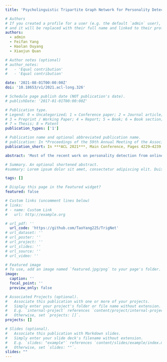 ```yaml
---
title: 'Psycholinguistic Tripartite Graph Network for Personality Detection'

# Authors
# If you created a profile for a user (e.g. the default `admin` user), write the username (folder name) here
# and it will be replaced with their full name and linked to their profile.
authors:
  - admin
  - Feifan Yang
  - Haolan Ouyang
  - Xiaojun Quan

# Author notes (optional)
# author_notes:
#   - 'Equal contribution'
#   - 'Equal contribution'

date: '2021-08-01T00:00:00Z'
doi: '10.18653/v1/2021.acl-long.326'

# Schedule page publish date (NOT publication's date).
# publishDate: '2017-01-01T00:00:00Z'

# Publication type.
# Legend: 0 = Uncategorized; 1 = Conference paper; 2 = Journal article;
# 3 = Preprint / Working Paper; 4 = Report; 5 = Book; 6 = Book section;
# 7 = Thesis; 8 = Patent
publication_types: ['1']

# Publication name and optional abbreviated publication name.
# publication: In *Proceedings of the 59th Annual Meeting of the Association for Computational Linguistics and the 11th International Joint Conference on Natural Language Processing*
publication_short: In ***ACL 2021***, Main Conference, Pages 4229–4239, 2021

abstract: 'Most of the recent work on personality detection from online posts adopts multifarious deep neural networks to represent the posts and builds predictive models in a data-driven manner, without the exploitation of psycholinguistic knowledge that may unveil the connections between one’s language use and his psychological traits. In this paper, we propose a psycholinguistic knowledge-based tripartite graph network, TrigNet, which consists of a tripartite graph network and a BERT-based graph initializer. The graph network injects structural psycholinguistic knowledge in LIWC, a computerized instrument for psycholinguistic analysis, by constructing a heterogeneous tripartite graph. The initializer is employed to provide initial embeddings for the graph nodes. To reduce the computational cost in graph learning, we further propose a novel flow graph attention network (GAT) that only transmits messages between neighboring parties in the tripartite graph. Benefiting from the tripartite graph, TrigNet can aggregate post information from a psychological perspective, which is a novel way of exploiting domain knowledge. Extensive experiments on two datasets show that TrigNet outperforms the existing state-of-art model by 3.47 and 2.10 points in average F1. Moreover, the flow GAT reduces the FLOPS and Memory measures by 38% and 32%, respectively, in comparison to the original GAT in our setting.'

# Summary. An optional shortened abstract.
#summary: Lorem ipsum dolor sit amet, consectetur adipiscing elit. Duis posuere tellus ac convallis placerat. Proin tincidunt magna sed ex sollicitudin condimentum.

tags: []

# Display this page in the Featured widget?
featured: false

# Custom links (uncomment lines below)
# links:
# - name: Custom Link
#   url: http://example.org

# url_pdf: ''
  url_code: 'https://github.com/TaoYang225/TrigNet'
# url_dataset: ''
# url_poster: ''
# url_project: ''
# url_slides: ''
# url_source: ''
# url_video: ''

# Featured image
# To use, add an image named `featured.jpg/png` to your page's folder.
image:
  caption: ''
  focal_point: ''
  preview_only: false

# Associated Projects (optional).
#   Associate this publication with one or more of your projects.
#   Simply enter your project's folder or file name without extension.
#   E.g. `internal-project` references `content/project/internal-project/index.md`.
#   Otherwise, set `projects: []`.
projects: []

# Slides (optional).
#   Associate this publication with Markdown slides.
#   Simply enter your slide deck's filename without extension.
#   E.g. `slides: "example"` references `content/slides/example/index.md`.
#   Otherwise, set `slides: ""`.
slides: ""
---
```


<!-- {{% callout note %}}
Click the _Cite_ button above to demo the feature to enable visitors to import publication metadata into their reference management software.
{{% /callout %}}

{{% callout note %}}
Create your slides in Markdown - click the _Slides_ button to check out the example.
{{% /callout %}} -->

<!-- Supplementary notes can be added here, including [code, math, and images](https://wowchemy.com/docs/writing-markdown-latex/). --> 